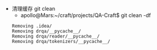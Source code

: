 + 清理缓存 git clean
	+ apollo@Mars:~/craft/projects/QA-Craft$ git clean -df
	```
	Removing .idea/
	Removing drqa/__pycache__/
	Removing drqa/reader/__pycache__/
	Removing drqa/tokenizers/__pycache__/
	```